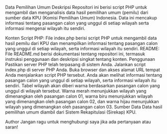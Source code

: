 Data Pemilihan Umum
Deskripsi
Repositori ini berisi script PHP untuk mengambil dan menganalisis data hasil pemilihan umum (pemilu) dari sumber data KPU (Komisi Pemilihan Umum) Indonesia. Data ini mencakup informasi tentang pasangan calon yang unggul di setiap wilayah serta informasi mengenai wilayah itu sendiri.

Konten
Script PHP: File index.php berisi script PHP untuk mengambil data hasil pemilu dari KPU dan menampilkan informasi tentang pasangan calon yang unggul di setiap wilayah, serta informasi wilayah itu sendiri.
README: File README.md berisi dokumentasi tentang repositori ini, termasuk instruksi penggunaan dan deskripsi singkat tentang konten.
Penggunaan
Pastikan server PHP telah terpasang di sistem Anda.
Jalankan script index.php di server PHP Anda.
Buka browser dan akses alamat URL tempat Anda menjalankan script PHP tersebut.
Anda akan melihat informasi tentang pasangan calon yang unggul di setiap wilayah, serta informasi wilayah itu sendiri.
Tabel wilayah akan diberi warna berdasarkan pasangan calon yang unggul di wilayah tersebut. Warna merah menunjukkan wilayah yang dimenangkan oleh pasangan calon 01, warna biru menunjukkan wilayah yang dimenangkan oleh pasangan calon 02, dan warna hijau menunjukkan wilayah yang dimenangkan oleh pasangan calon 03.
Sumber Data
Data hasil pemilihan umum diambil dari Sistem Rekapitulasi (Sirekap) KPU.

Author
Jangan ragu untuk menghubungi saya jika ada pertanyaan atau saran!
